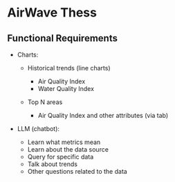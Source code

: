 # AirWave Thess

## Functional Requirements

- Charts:

  - Historical trends (line charts)

    - Air Quality Index
    - Water Quality Index

  - Top N areas
    - Air Quality Index and other attributes (via tab)

- LLM (chatbot):
  - Learn what metrics mean
  - Learn about the data source
  - Query for specific data
  - Talk about trends
  - Other questions related to the data
